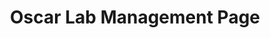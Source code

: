 ---
layout: admin
title: Oscar Lab Management Page
description: Account management and misc.
background: '/img/bg-oscar.png'
---